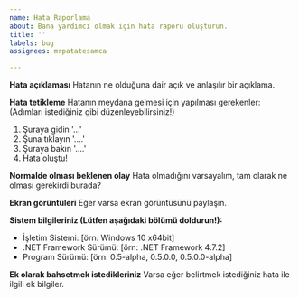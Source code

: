 ```yaml
---
name: Hata Raporlama
about: Bana yardımcı olmak için hata raporu oluşturun.
title: ''
labels: bug
assignees: mrpatatesamca

---
```


**Hata açıklaması**
Hatanın ne olduğuna dair açık ve anlaşılır bir açıklama.

**Hata tetikleme**
Hatanın meydana gelmesi için yapılması gerekenler: (Adımları istediğiniz gibi düzenleyebilirsiniz!)
1. Şuraya gidin '...'
2. Şuna tıklayın '....'
3. Şuraya bakın '....'
4. Hata oluştu!

**Normalde olması beklenen olay**
Hata olmadığını varsayalım, tam olarak ne olması gerekirdi burada?

**Ekran görüntüleri**
Eğer varsa ekran görüntüsünü paylaşın.

**Sistem bilgileriniz (Lütfen aşağıdaki bölümü doldurun!):**
 - İşletim Sistemi: [örn: Windows 10 x64bit]
 - .NET Framework Sürümü: [örn: .NET Framework 4.7.2]
 - Program Sürümü: [örn: 0.5-alpha, 0.5.0.0, 0.5.0.0-alpha]

**Ek olarak bahsetmek istedikleriniz**
Varsa eğer belirtmek istediğiniz hata ile ilgili ek bilgiler.
